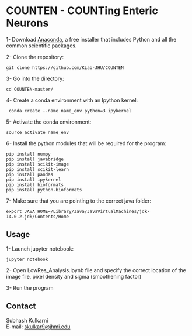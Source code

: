 # COUNTEN - COUNTing Enteric Neurons

1- Download [Anaconda](https://www.anaconda.com/download/), a free installer that includes Python and all the common scientific packages.

2- Clone the repository:

```
git clone https://github.com/KLab-JHU/COUNTEN
```

3- Go into the directory:

```
cd COUNTEN-master/
```

4- Create a conda environment with an Ipython kernel:

```
 conda create --name name_env python=3 ipykernel
```

5- Activate the conda environment:

```
source activate name_env
```

6- Install the python modules that will be required for the program:

```
pip install numpy
pip install javabridge
pip install scikit-image
pip install scikit-learn
pip install pandas
pip install ipykernel
pip install bioformats
pip install python-bioformats
```
7- Make sure that you are pointing to the correct java folder:
```
export JAVA_HOME=/Library/Java/JavaVirtualMachines/jdk-14.0.2.jdk/Contents/Home
```

## Usage

1- Launch jupyter notebook:

```
jupyter notebook
```
2- Open LowRes_Analysis.ipynb file and specify the correct location of the image file, pixel density and sigma (smoothening factor)

3- Run the program


## Contact
Subhash Kulkarni  
E-mail: skulkar9@jhmi.edu
